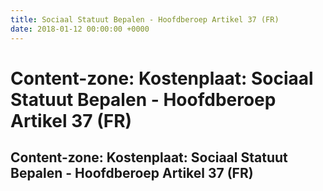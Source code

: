 ```yaml
---
title: Sociaal Statuut Bepalen - Hoofdberoep Artikel 37 (FR)
date: 2018-01-12 00:00:00 +0000
---
```

# Content-zone: Kostenplaat: Sociaal Statuut Bepalen - Hoofdberoep Artikel 37 (FR)
<div class="box contentzone" style="margin-top:25px;">
    <div class="box-header">
        <h2>Content-zone: Kostenplaat: Sociaal Statuut Bepalen - Hoofdberoep Artikel 37 (FR)</h2>
    </div>
    <div class="box-body">
    </div>
</div>
